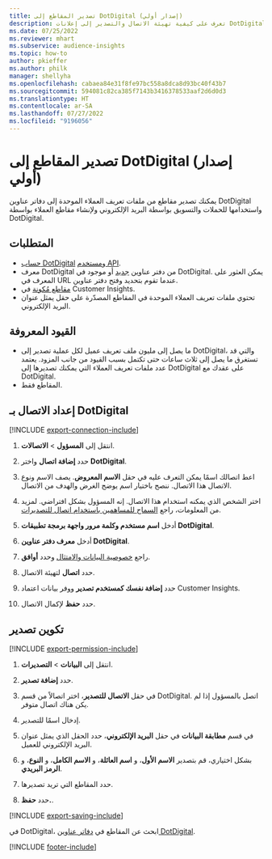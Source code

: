 ```yaml
---
title: تصدير المقاطع إلى DotDigital (إصدار أولي)
description: تعرف على كيفية تهيئة الاتصال والتصدير إلى إعلانات DotDigital.
ms.date: 07/25/2022
ms.reviewer: mhart
ms.subservice: audience-insights
ms.topic: how-to
author: pkieffer
ms.author: philk
manager: shellyha
ms.openlocfilehash: cabaea84e31f8fe97bc558a8dca8d93bc40f43b7
ms.sourcegitcommit: 594081c82ca385f7143b3416378533aaf2d6d0d3
ms.translationtype: HT
ms.contentlocale: ar-SA
ms.lasthandoff: 07/27/2022
ms.locfileid: "9196056"
---
```

# <a name="export-segments-to-dotdigital-preview"></a>تصدير المقاطع إلى DotDigital (إصدار أولي)

يمكنك تصدير مقاطع من ملفات تعريف العملاء الموحدة إلى دفاتر عناوين DotDigital واستخدامها للحملات والتسويق بواسطة البريد الإلكتروني ولإنشاء مقاطع العملاء بواسطة DotDigital.

## <a name="prerequisites"></a>المتطلبات

- [حساب DotDigital](https://dotdigital.com/) و[مستخدم API](https://support.dotdigital.com/hc/articles/115001718730-How-do-I-create-an-API-user).
- معرف DotDigital من دفتر عناوين [جديد](https://support.dotdigital.com/hc/articles/212211968-Creating-an-address-book) أو موجود في DotDigital. يمكن العثور على المعرف في URL عندما تقوم بتحديد وفتح دفتر عناوين.
- [مقاطع مُكونة](segments.md) في Customer Insights.
- تحتوي ملفات تعريف العملاء الموحدة في المقاطع المصدّرة على حقل يمثل عنوان البريد الإلكتروني.

## <a name="known-limitations"></a>القيود المعروفة

- ما يصل إلى مليون ملف تعريف عميل لكل عملية تصدير إلى DotDigital، والتي قد تستغرق ما يصل إلى ثلاث ساعات حتى تكتمل بسبب القيود من جانب المزود. يعتمد عدد ملفات تعريف العملاء التي يمكنك تصديرها إلى DotDigital على عقدك مع DotDigital.
- المقاطع فقط.

## <a name="set-up-connection-to-dotdigital"></a>إعداد الاتصال بـ DotDigital

[!INCLUDE [export-connection-include](includes/export-connection-admn.md)]

1. انتقل إلى **المسؤول** > **الاتصالات**.

1. حدد **إضافة اتصال** واختر **DotDigital**.

1. اعط اتصالك اسمًا يمكن التعرف عليه في حقل **الاسم المعروض**. يصف الاسم ونوع الاتصال هذا الاتصال. ننصح باختيار اسم يوضح الغرض والهدف من الاتصال.

1. اختر الشخص الذي يمكنه استخدام هذا الاتصال. إنه المسؤول بشكل افتراضي. لمزيد من المعلومات، راجع [السماح للمساهمين باستخدام اتصال للتصديرات](connections.md#allow-contributors-to-use-a-connection-for-exports).

1. أدخل **اسم مستخدم وكلمة مرور واجهة برمجة تطبيقات DotDigital**.

1. أدخل **معرف دفتر عناوين DotDigital**.

1. راجع [خصوصية البيانات والامتثال](connections.md#data-privacy-and-compliance) وحدد **أوافق**.

1. حدد **اتصال** لتهيئة الاتصال.

1. حدد **إضافة نفسك كمستخدم تصدير** ووفر بيانات اعتماد Customer Insights.

1. حدد **حفظ** لإكمال الاتصال.

## <a name="configure-an-export"></a>تكوين تصدير

[!INCLUDE [export-permission-include](includes/export-permission.md)]

1. انتقل إلى **البيانات** > **التصديرات**.

1. حدد **إضافة تصدير**.

1. في حقل **الاتصال للتصدير**، اختر اتصالاً من قسم DotDigital. اتصل بالمسؤول إذا لم يكن هناك اتصال متوفر.

1. إدخال اسمًا للتصدير.

1. في قسم **مطابقة البيانات** في حقل **البريد الإلكتروني**، حدد الحقل الذي يمثل عنوان البريد الإلكتروني للعميل.

1. بشكل اختياري، قم بتصدير **الاسم الأول**، و **اسم العائلة**، و **الاسم الكامل**، و **النوع**، و **الرمز البريدي**.

1. حدد المقاطع التي تريد تصديرها.

1. حدد **حفظ.**.

[!INCLUDE [export-saving-include](includes/export-saving.md)]

في DotDigital، ابحث عن المقاطع في [دفاتر عناوين DotDigital](https://support.dotdigital.com/hc/articles/212211968-Creating-an-address-book).

[!INCLUDE [footer-include](includes/footer-banner.md)]
